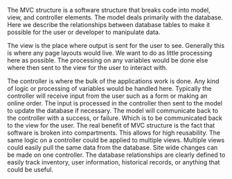 The MVC structure is a software structure that breaks code into model, view, and controller elements. The model deals primarily with the database. Here we describe the relationships between database tables to make it possible for the user or developer to manipulate data.

The view is the place where output is sent for the user to see. Generally this is where any page layouts would live. We want to do as little processing here as possible. The processing on any variables would be done else where then sent to the view for the user to interact with.

The controller is where the bulk of the applications work is done. Any kind of logic or processing of variables would be handled here. Typically the controller will receive input from the user such as a form or making an online order. The input is processed in the controller then sent to the model to update the database if necessary. The model will communicate back to the controller with a success, or failure. Which is to be communicated back to the view for the user.
The real benefit of MVC structure is the fact that software is broken into compartments. This allows for high reusability. The same logic on a controller could be applied to multiple views. Multiple views could easily pull the same data from the database. Site wide changes can be made on one controller. The database relationships are clearly defined to easily track inventory, user information, historical records, or anything that could be useful.